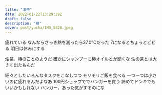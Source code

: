 ```yaml
---
title: "油茶"
date: 2022-01-22T13:29:39Z
draft: false
description: "椿"
cover: post/yucha/IMG_5828.jpeg
---
```


疲れている
なんならさっき熱を測ったら37.0℃だった
7になるとちょっとビビる
明日は休みにする

油茶，椿のことのようだ
確かにシャンプーに椿オイルとか聞くな
油の茶とは大きく出たもんだ

細々としたいろんなタスクをこなしつつ
モリモリご飯を食べる
一つ一つは小さいのに疲れるんだよなあ
100円ショップででハンガーを買う
諦めてドンキでもいいかもしれない
ハンガー，あった気がするのにな
